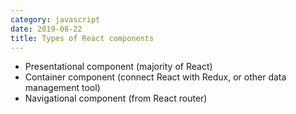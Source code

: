 ```yaml
---
category: javascript
date: 2019-08-22
title: Types of React components
---
```


- Presentational component (majority of React)
- Container component (connect React with Redux, or other data management tool)
- Navigational component (from React router)